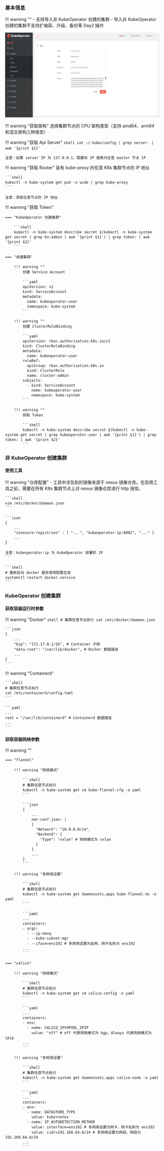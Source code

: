 
### 基本信息

!!! warning ""
    - 支持导入非 KubeOperator 创建的集群
    - 导入非 KubeOperator 创建的集群不支持扩缩容、升级、备份等 Day2 操作

![cluster-import](../img/user_manual/cluster/cluster-import.png)

!!! warning "获取架构"
    选择集群节点的 CPU 架构类型（支持 amd64、arm64 和混合架构三种类型）

!!! warning "获取 Api Server"
    ```shell
    cat ~/.kube/config | grep server: | awk '{print $2}'
    ```

    注意：如果 server IP 为 127.0.0.1，需要将 IP 替换为任意 master 节点 IP

!!! warning "获取 Router"
    装有 kube-proxy 的任意 K8s 集群节点的 IP 地址

    ```shell
    kubectl -n kube-system get pod -o wide | grep kube-proxy
    ```

    注意：获取任意节点的 IP 地址

!!! warning "获取 Token"

    === "KubeOperator 创建集群"

        ```shell
        kubectl -n kube-system describe secret $(kubectl -n kube-system get secret | grep ko-admin | awk '{print $1}') | grep token: | awk '{print $2}'
        ```

    === "自建集群"
        
        !!! warning ""
            创建 Service Account

            ```yaml
            apiVersion: v1
            kind: ServiceAccount
            metadata:
              name: kubeoperator-user
              namespace: kube-system
            ```

        !!! warning ""
            创建 ClusterRoleBinding

            ```yaml
            apiVersion: rbac.authorization.k8s.io/v1
            kind: ClusterRoleBinding
            metadata:
              name: kubeoperator-user
            roleRef:
              apiGroup: rbac.authorization.k8s.io
              kind: ClusterRole
              name: cluster-admin
            subjects:
              - kind: ServiceAccount
                name: kubeoperator-user
                namespace: kube-system
            ```

        !!! warning ""
            获取 Token

            ```shell
            kubectl -n kube-system describe secret $(kubectl -n kube-system get secret | grep kubeoperator-user | awk '{print $1}') | grep token: | awk '{print $2}'
            ```

### 非 KubeOperator 创建集群

#### 使用工具

!!! warning "仓库配置"
    - 工具中涉及到的镜像来源于 nexus 镜像仓库。在启用工具之前，需要在所有 K8s 集群节点上对 nexus 镜像仓库进行 http 授信。

    ```shell
    vim /etc/docker/daemon.json
    ```
    
    ```json
    {
        ...
        "insecure-registries" : [ "...", "kubeoperator-ip:8082", "..." ]
        ...
    }

    注意：kubeoperator-ip 为 KubeOperator 部署机 IP
    ```

    ```shell
    # 重新启动 docker 服务使得配置生效
    systemctl restart docker.service
    ```

### KubeOperator 创建集群

#### 获取容器运行时参数

!!! warning "Docker"
    ```shell
    # 集群任意节点执行
    cat /etc/docker/daemon.json
    ```

    ```json
    {
        ...
        "bip": "172.17.0.1/16", # Container 子网
        "data-root": "/var/lib/docker", # Docker 数据路径
        ...
    }
    ```

!!! warning "Containerd"

    ```shell
    # 集群任意节点执行
    cat /etc/containerd/config.toml
    ```

    ```yaml
    ...
    root = "/var/lib/containerd" # Containerd 数据路径
    ...
    ```

#### 获取容器网络参数

!!! warning ""

    === "flannel"

        !!! warning "网络模式"

            ```shell
            # 集群任意节点执行
            kubectl -n kube-system get cm kube-flannel-cfg -o yaml
            ```

            ```json
            {
                ...
                net-conf.json: |
                {
                  "Network": "10.0.0.0/14",
                  "Backend": {
                    "Type": "vxlan" # 网络模式为 vxlan
                  }
                }
                ...
            }
            ```

        !!! warning "多网络设置"

            ```shell
            # 集群任意节点执行
            kubectl -n kube-system get daemonsets.apps kube-flannel-ds -o yaml
            ```

            ```yaml
            ...
            containers:
            - args:
              - --ip-masq
              - --kube-subnet-mgr
              - --iface=ens192 # 多网络设置为启用，网卡名称为 ens192
            ...
            ```

    === "calico"

        !!! warning "网络模式"

            ```shell
            # 集群任意节点执行
            kubectl -n kube-system get cm calico-config -o yaml
            ```

            ```yaml
            ...
            containers:
            - env:
              - name: CALICO_IPV4POOL_IPIP
                value: "off" # off 代表网络模式为 bgp，Always 代表网络模式为 ipip
            ...
            ```

        !!! warning "多网络设置"

            ```shell
            # 集群任意节点执行
            kubectl -n kube-system get daemonsets.apps calico-node -o yaml
            ```

            ```yaml
            ...
            containers:
            - env:
              - name: DATASTORE_TYPE
                value: kubernetes
              - name: IP_AUTODETECTION_METHOD
                value: interface=ens192 # 多网络设置为网卡，网卡名称为 ens192
                value: cidr=192.168.64.0/24 # 多网络设置为网段，网段为 192.168.64.0/24
            ...
            ```
